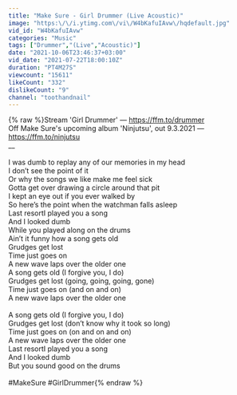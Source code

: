 ```yaml
---
title: "Make Sure - Girl Drummer (Live Acoustic)"
image: "https:\/\/i.ytimg.com\/vi\/W4bKafuIAvw\/hqdefault.jpg"
vid_id: "W4bKafuIAvw"
categories: "Music"
tags: ["Drummer","(Live","Acoustic)"]
date: "2021-10-06T23:46:37+03:00"
vid_date: "2021-07-22T18:00:10Z"
duration: "PT4M27S"
viewcount: "15611"
likeCount: "332"
dislikeCount: "9"
channel: "toothandnail"
---
```

{% raw %}Stream 'Girl Drummer' — <a rel="nofollow" target="blank" href="https://ffm.to/drummer">https://ffm.to/drummer</a><br />Off Make Sure's upcoming album 'Ninjutsu', out 9.3.2021 — <a rel="nofollow" target="blank" href="https://ffm.to/ninjutsu">https://ffm.to/ninjutsu</a><br />__<br /><br />I was dumb to replay any of our memories in my head<br />I don’t see the point of it<br />Or why the songs we like make me feel sick<br />Gotta get over drawing a circle around that pit<br />I kept an eye out if you ever walked by<br />So here’s the point when the watchman falls asleep<br />Last resortI played you a song<br />And I looked dumb<br />While you played along on the drums<br />Ain’t it funny how a song gets old<br />Grudges get lost<br />Time just goes on<br />A new wave laps over the older one<br />A song gets old (I forgive you, I do)<br />Grudges get lost (going, going, going, gone)<br />Time just goes on (and on and on)<br />A new wave laps over the older one<br /><br />A song gets old (I forgive you, I do)<br />Grudges get lost (don’t know why it took so long)<br />Time just goes on (on and on and on)<br />A new wave laps over the older one<br />Last resortI played you a song<br />And I looked dumb<br />But you sound good on the drums<br /><br />#MakeSure #GirlDrummer{% endraw %}
